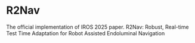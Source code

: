 # R2Nav

The official implementation of IROS 2025 paper.
R2Nav: Robust, Real-time Test Time Adaptation for Robot Assisted Endoluminal Navigation

